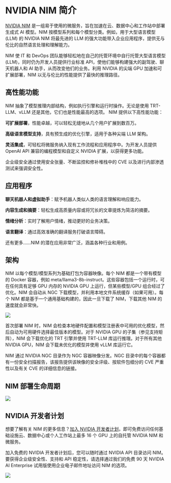 
# NVIDIA NIM 简介
[NVIDIA NIM](https://www.youtube.com/watch?v=bpOvayHifNQ) 是一组易于使用的微服务，旨在加速在云、数据中心和工作站中部署生成式 AI 模型。NIM 按模型系列和每个模型分类。例如，用于大型语言模型 (LLM) 的 NVIDIA NIM 将最先进的 LLM 的强大功能带入企业应用程序，提供无与伦比的自然语言处理和理解能力。

NIM 使 IT 和 DevOps 团队能够轻松地在自己的托管环境中自行托管大型语言模型 (LLM)，同时仍为开发人员提供行业标准 API，使他们能够构建强大的副驾驶、聊天机器人和 AI 助手，从而改变他们的业务。利用 NVIDIA 的尖端 GPU 加速和可扩展部署，NIM 以无与伦比的性能提供了最快的推理路径。

## 高性能功能
NIM 抽象了模型推理内部结构，例如执行引擎和运行时操作。无论是使用 TRT-LLM、vLLM 还是其他，它们也是性能最高的选项。 NIM 提供以下高性能功能：

**可扩展部署**，性能卓越，可以轻松无缝地从几个用户扩展到数百万。

**高级语言模型支持**，具有预生成的优化引擎，适用于各种尖端 LLM 架构。

**灵活集成**，可轻松将微服务纳入现有工作流程和应用程序中。为开发人员提供 OpenAI API 兼容的编程模型和自定义 NVIDIA 扩展，以获得更多功能。

企业级安全通过使用安全张量、不断监控和修补堆栈中的 CVE 以及进行内部渗透测试来强调安全性。

## 应用程序
**聊天机器人和虚拟助手**：赋予机器人类似人类的语言理解和响应能力。

**内容生成和摘要**：轻松生成高质量内容或将冗长的文章提炼为简洁的摘要。

**情绪分析**：实时了解用户情绪，推动更好的业务决策。

**语言翻译**：通过高效准确的翻译服务打破语言障碍。

还有更多……NIM 的潜在应用非常广泛，涵盖各种行业和用例。

## 架构
NIM 以每个模型/模型系列为基础打包为容器映像。每个 NIM 都是一个带有模型的 Docker 容器，例如 meta/llama3-8b-instruct。这些容器包括一个运行时，可在任何具有足够 GPU 内存的 NVIDIA GPU 上运行，但某些模型/GPU 组合经过了优化。NIM 会自动从 NGC 下载模型，并利用本地文件系统缓存（如果可用）。每个 NIM 都是基于一个通用基础构建的，因此一旦下载了 NIM，下载其他 NIM 的速度就会非常快。


![](https://docscontent.nvidia.com/dims4/default/a2c15fe/2147483647/strip/true/crop/427x401+0+0/resize/427x401!/format/webp/quality/90/?url=https%3A%2F%2Fk3-prod-nvidia-docs.s3.us-west-2.amazonaws.com%2Fbrightspot%2Fsphinx%2F00000192-fcfa-d36f-a1da-ffff72e70000%2Fnim%2Flarge-language-models%2Flatest%2F_images%2Fnim-downloadable.jpg)


首次部署 NIM 时，NIM 会检查本地硬件配置和模型注册表中可用的优化模型，然后自动为可用硬件选择最佳版本的模型。对于 NVIDIA GPU 的子集（参见支持矩阵），NIM 会下载优化的 TRT 引擎并使用 TRT-LLM 库运行推理。对于所有其他 NVIDIA GPU，NIM 会下载未优化的模型并使用 vLLM 库运行它。

NIM 通过 NVIDIA NGC 目录作为 NGC 容器映像分发。NGC 目录中的每个容器都有一份安全扫描报告，该报告提供该映像的安全评级、按软件包细分的 CVE 严重性以及有关 CVE 的详细信息的链接。

## NIM 部署生命周期

![](https://v.uuu.ovh/imgs/2024/11/13/e32ba6427356f1ee.png)


## NVIDIA 开发者计划
想要了解有关 NIM 的更多信息？[加入 NVIDIA 开发者计划](https://developer.nvidia.cn/login?ncid=so-wech-132041)，即可免费访问任何基础设施云、数据中心或个人工作站上最多 16 个 GPU 上的自托管 NVIDIA NIM 和微服务。

加入免费的 NVIDIA 开发者计划后，您可以随时通过 NVIDIA API 目录访问 NIM。要获得企业级安全性、支持和 API 稳定性，请选择通过我们的免费 90 天 NVIDIA AI Enterprise 试用版使用企业电子邮件地址访问 NIM 的选项。


![](https://v.uuu.ovh/imgs/2024/11/13/88445d1f22be9908.jpg)




































